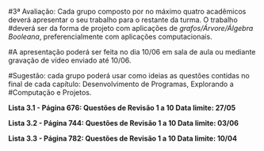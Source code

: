 #3ª Avaliação: Cada grupo composto por no máximo quatro acadêmicos deverá apresentar o seu trabalho para o restante da turma. O trabalho #deverá ser da forma de projeto com aplicações de *grafos/Árvore/Álgebra Booleana*, preferencialmente com aplicações computacionais.

#A apresentação poderá ser feita no dia 10/06 em sala de aula ou mediante gravação de vídeo enviado até 10/06.

#Sugestão: cada grupo poderá usar como ideias as questões contidas no final de cada capítulo: Desenvolvimento de Programas, Explorando a #Computação e Projetos.

**Lista 3.1 - Página 676: Questões de Revisão 1 a 10 Data limite: 27/05**

**Lista 3.2 - Página 744: Questões de Revisão 1 a 10 Data limite: 03/06**

**Lista 3.3 - Página 782: Questões de Revisão 1 a 10 Data limite: 10/04**

